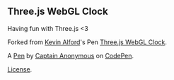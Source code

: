 Three.js WebGL Clock
--------------------
Having fun with Three.js <3

Forked from [Kevin Alford](http://codepen.io/zeroeth/)'s Pen [Three.js WebGL Clock](http://codepen.io/zeroeth/pen/BGmHk/).

A [Pen](http://codepen.io/anon/pen/XJXKww) by [Captain Anonymous](http://codepen.io/anon) on [CodePen](http://codepen.io/).

[License](http://codepen.io/anon/pen/XJXKww/license).